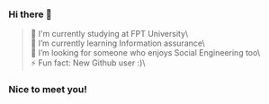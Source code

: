 ### Hi there 👋
> 🔭 I'm currently studying at FPT University\  
> 🌱 I’m currently learning Information assurance\   
> 🤔 I’m looking for someone who enjoys Social Engineering too\   
> ⚡ Fun fact: New Github user :)\  
### Nice to meet you!

<!--
**AcceleratorHTH/AcceleratorHTH** is a ✨ _special_ ✨ repository because its `README.md` (this file) appears on your GitHub profile.

Here are some ideas to get you started:

- 🔭 I’m currently working on ...
- 🌱 I’m currently learning ...
- 👯 I’m looking to collaborate on ...
- 🤔 I’m looking for help with ...
- 💬 Ask me about ...
- 📫 How to reach me: ...
- 😄 Pronouns: ...
- ⚡ Fun fact: ...
-->
